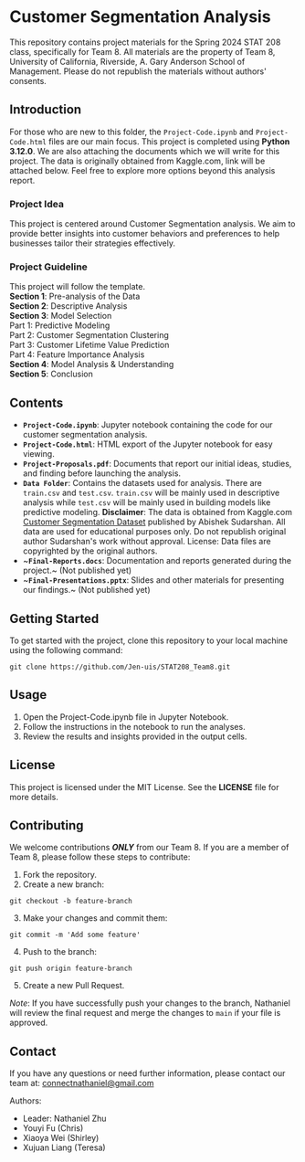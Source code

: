 # Customer Segmentation Analysis
This repository contains project materials for the Spring 2024 STAT 208 class, specifically for Team 8. All materials are the property of Team 8, University of California, Riverside, A. Gary Anderson School of Management. Please do not republish the materials without authors' consents. 

## Introduction
For those who are new to this folder, the `Project-Code.ipynb` and `Project-Code.html` files are our main focus. This project is completed using **Python 3.12.0**. We are also attaching the documents which we will write for this project. The data is originally obtained from Kaggle.com, link will be attached below. Feel free to explore more options beyond this analysis report.

### Project Idea
This project is centered around Customer Segmentation analysis. We aim to provide better insights into customer behaviors and preferences to help businesses tailor their strategies effectively.

### Project Guideline
This project will follow the template.  
**Section 1**: Pre-analysis of the Data  
**Section 2**: Descriptive Analysis  
**Section 3**: Model Selection  
    Part 1: Predictive Modeling  
    Part 2: Customer Segmentation Clustering  
    Part 3: Customer Lifetime Value Prediction  
    Part 4: Feature Importance Analysis  
**Section 4**: Model Analysis & Understanding  
**Section 5**: Conclusion  

## Contents
- **`Project-Code.ipynb`**: Jupyter notebook containing the code for our customer segmentation analysis.
- **`Project-Code.html`**: HTML export of the Jupyter notebook for easy viewing.
- **`Project-Proposals.pdf`**: Documents that report our initial ideas, studies, and finding before launching the analysis.
- **`Data Folder`**: Contains the datasets used for analysis. There are `train.csv` and `test.csv`. `train.csv` will be mainly used in descriptive analysis while `test.csv` will be mainly used in building models like predictive modeling. **Disclaimer**: The data is obtained from Kaggle.com [Customer Segmentation Dataset](https://www.kaggle.com/datasets/abisheksudarshan/customer-segmentation) published by Abishek Sudarshan. All data are used for educational purposes only. Do not republish original author Sudarshan's work without approval. License: Data files are copyrighted by the original authors.
- ~**`Final-Reports.docs`**: Documentation and reports generated during the project.~ (Not published yet)
- ~**`Final-Presentations.pptx`**: Slides and other materials for presenting our findings.~ (Not published yet)

## Getting Started
To get started with the project, clone this repository to your local machine using the following command:

`git clone https://github.com/Jen-uis/STAT208_Team8.git`

## Usage
1. Open the Project-Code.ipynb file in Jupyter Notebook.
2. Follow the instructions in the notebook to run the analyses.
3. Review the results and insights provided in the output cells.

## License
This project is licensed under the MIT License. See the **LICENSE** file for more details.

## Contributing
We welcome contributions ***ONLY*** from our Team 8. If you are a member of Team 8, please follow these steps to contribute:
1. Fork the repository.
2. Create a new branch:

`git checkout -b feature-branch`

3. Make your changes and commit them:

`git commit -m 'Add some feature'`

4. Push to the branch:

`git push origin feature-branch`

5. Create a new Pull Request.

*Note*: If you have successfully push your changes to the branch, Nathaniel will review the final request and merge the changes to `main` if your file is approved.

## Contact
If you have any questions or need further information, please contact our team at: connectnathaniel@gmail.com

Authors:
- Leader: Nathaniel Zhu
- Youyi Fu (Chris)
- Xiaoya Wei (Shirley)
- Xujuan Liang (Teresa)

